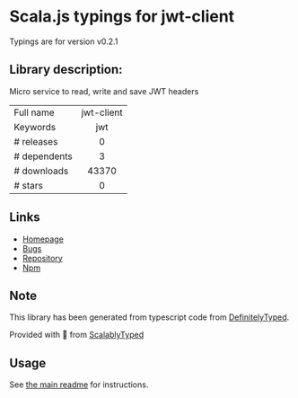 
# Scala.js typings for jwt-client

Typings are for version v0.2.1

## Library description:
Micro service to read, write and save JWT headers

|                    |                 |
| ------------------ | :-------------: |
| Full name          | jwt-client |
| Keywords           | jwt |
| # releases         | 0 |
| # dependents       | 3 |
| # downloads        | 43370 |
| # stars            | 0 |

## Links
- [Homepage](https://github.com/pauldijou/jwt-client)
- [Bugs](https://github.com/pauldijou/jwt-client/issues)
- [Repository](https://github.com/pauldijou/jwt-client)
- [Npm](https://www.npmjs.com/package/jwt-client)
    


## Note
This library has been generated from typescript code from [DefinitelyTyped](https://definitelytyped.org).

Provided with :purple_heart: from [ScalablyTyped](https://github.com/oyvindberg/ScalablyTyped)

## Usage
See [the main readme](../../readme.md) for instructions.


